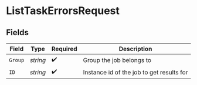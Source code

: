 # ListTaskErrorsRequest


## Fields

| Field                                     | Type                                      | Required                                  | Description                               |
| ----------------------------------------- | ----------------------------------------- | ----------------------------------------- | ----------------------------------------- |
| `Group`                                   | *string*                                  | :heavy_check_mark:                        | Group the job belongs to                  |
| `ID`                                      | *string*                                  | :heavy_check_mark:                        | Instance id of the job to get results for |